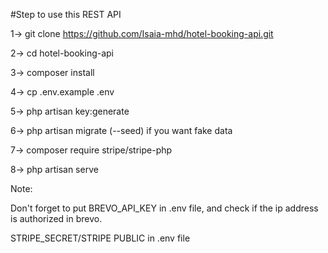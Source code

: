 #Step to use this REST API


1-> git clone https://github.com/Isaia-mhd/hotel-booking-api.git

2-> cd hotel-booking-api

3-> composer install

4-> cp .env.example .env

5-> php artisan key:generate

6-> php artisan migrate  (--seed) if you want fake data

7-> composer require stripe/stripe-php

8-> php artisan serve

Note: 

Don't forget to put BREVO_API_KEY in .env file, and check if the ip address is authorized in brevo.

STRIPE_SECRET/STRIPE PUBLIC in .env file

